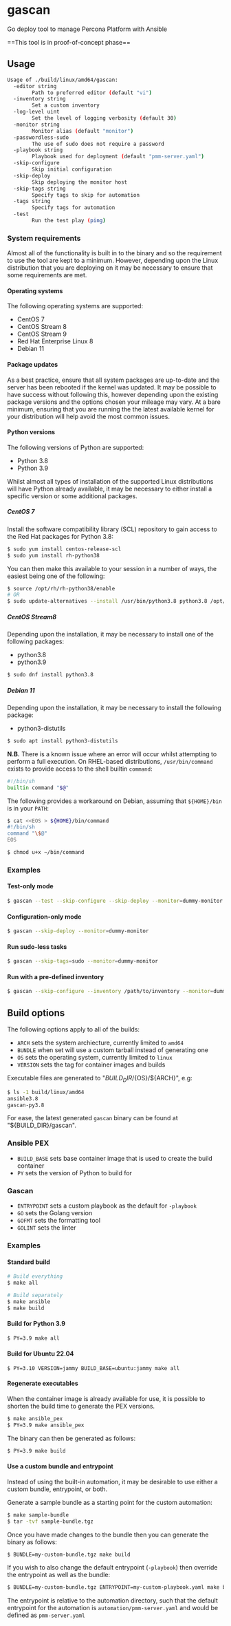 # gascan

Go deploy tool to manage Percona Platform with Ansible

==This tool is in proof-of-concept phase==

## Usage

```sh
Usage of ./build/linux/amd64/gascan:
  -editor string
        Path to preferred editor (default "vi")
  -inventory string
        Set a custom inventory
  -log-level uint
        Set the level of logging verbosity (default 30)
  -monitor string
        Monitor alias (default "monitor")
  -passwordless-sudo
        The use of sudo does not require a password
  -playbook string
        Playbook used for deployment (default "pmm-server.yaml")
  -skip-configure
        Skip initial configuration
  -skip-deploy
        Skip deploying the monitor host
  -skip-tags string
        Specify tags to skip for automation
  -tags string
        Specify tags for automation
  -test
        Run the test play (ping)
```

### System requirements

Almost all of the functionality is built in to the binary and so the requirement to use the tool are kept to a minimum. However, depending upon the Linux distribution that you are deploying on it may be necessary to ensure that some requirements are met.

#### Operating systems

The following operating systems are supported:
* CentOS 7
* CentOS Stream 8
* CentOS Stream 9
* Red Hat Enterprise Linux 8
* Debian 11

#### Package updates

As a best practice, ensure that all system packages are up-to-date and the server has been rebooted if the kernel was updated. It may be possible to have success without following this, however depending upon the existing package versions and the options chosen your mileage may vary. At a bare minimum, ensuring that you are running the the latest available kernel for your distribution will help avoid the most common issues.

#### Python versions

The following versions of Python are supported:
* Python 3.8
* Python 3.9

Whilst almost all types of installation of the supported Linux distributions will have Python already available, it may be necessary to either install a specific version or some additional packages.

##### CentOS 7

Install the software compatibility library (SCL) repository to gain access to the Red Hat packages for Python 3.8:
```sh
$ sudo yum install centos-release-scl
$ sudo yum install rh-python38
```

You can then make this available to your session in a number of ways, the easiest being one of the following:
```sh
$ source /opt/rh/rh-python38/enable
# OR
$ sudo update-alternatives --install /usr/bin/python3.8 python3.8 /opt/rh/rh-python38/root/bin/python3.8 100
```

##### CentOS Stream8

Depending upon the installation, it may be necessary to install one of the following packages:
* python3.8
* python3.9

```sh
$ sudo dnf install python3.8
```

##### Debian 11

Depending upon the installation, it may be necessary to install the following package:
* python3-distutils

```sh
$ sudo apt install python3-distutils
```

**N.B.** There is a known issue where an error will occur whilst attempting to perform a full execution.
On RHEL-based distributions, `/usr/bin/command` exists to provide access to the shell builtin `command`:
```sh
#!/bin/sh
builtin command "$@"
```

The following provides a workaround on Debian, assuming that `${HOME}/bin` is in your `PATH`:
```sh
$ cat <<EOS > ${HOME}/bin/command
#!/bin/sh
command "\$@"
EOS

$ chmod u+x ~/bin/command
```

### Examples

#### Test-only mode
```sh
$ gascan --test --skip-configure --skip-deploy --monitor=dummy-monitor
```

#### Configuration-only mode
```sh
$ gascan --skip-deploy --monitor=dummy-monitor
```

#### Run sudo-less tasks
```sh
$ gascan --skip-tags=sudo --monitor=dummy-monitor
```

#### Run with a pre-defined inventory
```sh
$ gascan --skip-configure --inventory /path/to/inventory --monitor=dummy-monitor
```

## Build options

The following options apply to all of the builds:
* `ARCH` sets the system archiecture, currently limited to `amd64`
* `BUNDLE` when set will use a custom tarball instead of generating one
* `OS` sets the operating system, currently limited to `linux`
* `VERSION` sets the tag for container images and builds

Executable files are generated to "${BUILD_DIR}/${OS}/${ARCH}", e.g:
```sh
$ ls -1 build/linux/amd64
ansible3.8
gascan-py3.8
```

For ease, the latest generated `gascan` binary can be found at "${BUILD_DIR}/gascan".

### Ansible PEX
* `BUILD_BASE` sets base container image that is used to create the build container
* `PY` sets the version of Python to build for

### Gascan
* `ENTRYPOINT` sets a custom playbook as the default for `-playbook`
* `GO` sets the Golang version
* `GOFMT` sets the formatting tool
* `GOLINT` sets the linter

### Examples

#### Standard build
```sh
# Build everything
$ make all

# Build separately
$ make ansible
$ make build
```

#### Build for Python 3.9
```sh
$ PY=3.9 make all
```

#### Build for Ubuntu 22.04
```
$ PY=3.10 VERSION=jammy BUILD_BASE=ubuntu:jammy make all
```

#### Regenerate executables

When the container image is already available for use, it is possible
to shorten the build time to generate the PEX versions.
```sh
$ make ansible_pex
$ PY=3.9 make ansible_pex
```

The binary can then be generated as follows:
```sh
$ PY=3.9 make build
```

#### Use a custom bundle and entrypoint

Instead of using the built-in automation, it may be desirable to use
either a custom bundle, entrypoint, or both.

Generate a sample bundle as a starting point for the custom automation:
```sh
$ make sample-bundle
$ tar -tvf sample-bundle.tgz
```

Once you have made changes to the bundle then you can generate the binary
as follows:
```sh
$ BUNDLE=my-custom-bundle.tgz make build
```

If you wish to also change the default entrypoint (`-playbook`) then
override the entrypoint as well as the bundle:
```sh
$ BUNDLE=my-custom-bundle.tgz ENTRYPOINT=my-custom-playbook.yaml make build
```

The entrypoint is relative to the automation directory, such that the
default entrypoint for the automation is `automation/pmm-server.yaml` and
would be defined as `pmm-server.yaml`
